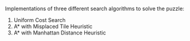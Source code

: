 Implementations of three different search algorithms to solve the puzzle:
1. Uniform Cost Search
2. A* with Misplaced Tile Heuristic
3. A* with Manhattan Distance Heuristic
